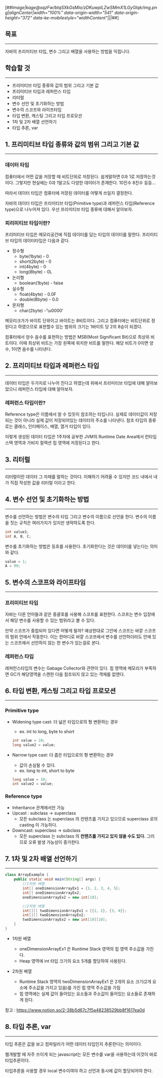 [##_Image|kage@xqzFw/btqSXkGsMIo/zDKuwpILZwSMmX1LGyGIqk/img.png|alignCenter|width="100%" data-origin-width="541" data-origin-height="372" data-ke-mobilestyle="widthContent"|||_##]

## **목표**

---

자바의 프리미티브 타입, 변수 그리고 배열을 사용하는 방법을 익힙니다.

## **학습할 것**

---

-   프리미티브 타입 종류와 값의 범위 그리고 기본 값
-   프리미티브 타입과 레퍼런스 타입
-   리터럴
-   변수 선언 및 초기화하는 방법
-   변수의 스코프와 라이프타임
-   타입 변환, 캐스팅 그리고 타입 프로모션
-   1차 및 2차 배열 선언하기
-   타입 추론, var

## **1\. 프리미티브 타입 종류와 값의 범위 그리고 기본 값**

---

### 데이터 타입

컴퓨터에서 어떤 값을 저장할 때 비트단위로 저장된다. 쉽게말하면 0과 1로 저장하는것이다. 그렇지만 현실에는 0과 1말고도 다양한 데이터가 존재한다. 10진수 8진수 등등...

따라서 데이터 타입은 컴퓨터에 저장된 데이터를 어떻게 쓰일지 결정한다.

자바의 데이터 타입은 프리미티브 타입(Primitive type)과 레퍼런스 타입(Reference type)으로 나누어져 있다.
우선 프리미티브 타입 종류에 대해서 알아보자.

### 피리미티브 타입이란?

프리미티브 타입은 메모리공간에 직접 데이터를 담는 타입의 데이터를 말한다. 프리미티브 타입의 데이터타입은 다음과 같다.

- 정수형
  - byte(1byte) - 0
  - short(2byte) - 0
  - int(4byte) - 0
  - long(8byte) - 0L
- 논리형
  - boolean(1byte) - false
- 실수형
  - float(4byte) - 0.0F
  - double(8byte) - 0.0
- 문자형
  - char(2byte) -'\\u0000'

메모리크가가 바이트 단위이고 바이트는 8비트이다. 그리고 컴퓨터에는 비트단위로 정된다고 하였으므로 표현할수 있는 범위의 크기는 1바이트 당 2의 8승이 되겠다.

컴퓨터에서 양수 음수를 표현하는 방법은 MSB(Most Significant Bit)으로 최상위 비트이다. 이때 최상위 비트는 가장 왼쪽에 위치한 비트를 말한다. 해당 비트가 0이면 양수, 1이면 음수를 나타낸다.

## **2\. 프리미티브 타입과 레퍼런스 타입**

---

데이터 타입은 두가지로 나누어 진다고 하였는데 위에서 프리미티브 타입에 대해 알아보았으니 레퍼런스 타입에 대해 알아보자.

### 레퍼런스 타입이란?

Reference type은 이름에서 알 수 있듯이 참조하는 타입니다. 실제로 데이터값이 저장되는 것이 아니라 실제 값이 저장되어있는 데이터의 주소를 나타낸다. 참조 타입의 종류로는 클래스, 인터페이스, 배열, 열거 타입이 있다.

이렇게 생성된 데이터 타입은 1주차에 공부한 JVM의 Runtime Date Area에서 런타임 스택 영역과 가비지 컬렉션 힙 영역에 저장된다고 한다.



## **3\. 리터럴**

---

리터럴이란 데이터 그 자체를 말하는 것이다. 이해하기 어려울 수 있지만 코드 내에서 내가 직접 작성한 값을 리터럴 이라고 한다. 

## **4\. 변수 선언 및 초기화하는 방법**

---

변수를 선언하는 방법은 변수의 타입 그리고 변수의 이름으로 선언을 한다. 변수의 이름을 짓는 규칙은 여러가지가 있지만 생략하도록 한다.

```java
int value1;
int A, B, C;
```

변수를 초기화하는 방법은 등호를 사용한다. 초기화한다는 것은 데이터를 넣는다는 의미와 같다.

```java
value = 1;
A = 99;
```


## **5\. 변수의 스코프와 라이프타임**

---

### 프리미티브 타입

자바는 다른 언어들과 같은 중괄호를 사용해 스코프를 표현한다. 스코프는 변수 입장에서 해당 변수를 사용할 수 있는 범위라고 볼 수 있다.

만약 스코프가 중첩되어 있다면 어떻게 될까? 예상한대로 그안에 스코프는 바깥 스코프의 범위 안에서 작동한다. 이는 한마디로 바깥 스코프에서 변수를 선언하더라도 안에 있는 스코프에서 선언하지 않는 한 변수가 있는걸로 본다.

### 레퍼런스 타입

레퍼런스타입의 변수는 Gabage Collector와 관련이 있다. 힙 영역에 메모리가 부족하면 GC가 해당영역을 스캔한 다음 참조되지 않고 있는 객체를 없앤다.


## **6\. 타입 변환, 캐스팅 그리고 타입 프로모션**

---

### Primitive type

- Widening type cast: 더 넓은 타입으로의 형 변환하는 경우
    - ex. int to long, byte to short 

    ```java
    int value = 10;
    long value2 = value;
    ```

- Narrow type cast: 더 좁은 타입으로의 형 변환하는 경우
    - 값이 손실될 수 있다.
    - ex. long to int, short to byte 

    ```java
    long value = 10;
    int value2 = value;
    ```

### Reference type
- Inheritance 관계에서만 가능
- Upcast : subclass → superclass
    - 모든 subclass 는 superclass 의 컨텐츠를 가지고 있으므로 superclass 로의 casting 이 가능하다.
- Downcast: superclass → subclass
    - 모든 superclass 는 subclass 의 **컨텐츠를 가지고 있지 않을 수도 있다.** 그러므로 오류 발생 가능성이 증가한다.



## **7\. 1차 및 2차 배열 선언하기**

---

```java
class ArrayExample {
	public static void main(String[] args) {
        //1차원 배열
        int[] oneDimensionArrayEx1 = {1, 2, 3, 4, 5};
        int[] oneDimensionArrayEx2;
        oneDimensionArrayEx2 = new int[10];

        //2차원 배열
        int[][] twoDimensionArrayEx1 = {{1, 2}, {3, 4}};
        int[][] twoDimensionArrayEx2;
        twoDimensionArrayEx2 = new int[10][10];
    }
}
```

- 1차원 배열
    - oneDimensionArrayEx1 은 Runtime Stack 영역의 힙 영역 주소값을 가진다.
    - Heap 영역에 int 타입 크기의 요소 5개를 할당하여 사용된다.



- 2차원 배열
    - Runtime Stack 영역의 twoDimensionArrayEx1 은 2개의 요소 크기(2개 요소에 주소값을 가지고 있음)를 가진 힙 영역 주소값을 가짐
    - 힙 영역에는 실제 값이 들어있는 요소들과 주소값이 들어있는 요소들로 존재하게 된다.


참고 : https://www.notion.so/2-38b5d67c7f5a48238529bb8f1617ea0d


## **8\. 타입 추론, var**

---

타입 추론은 값을 보고 컴파일러가 어떤 데이터 타입인지 추론한다는 의미이다.

웹개발할 때 자주 쓰이게 되는 javascript는 모든 변수를 var을 사용하는데 이것이 바로 타입추론이다.

타입추론을 사용할 경우 local 변수이여야 하고 선언과 동시에 값이 할당되어야 한다.
